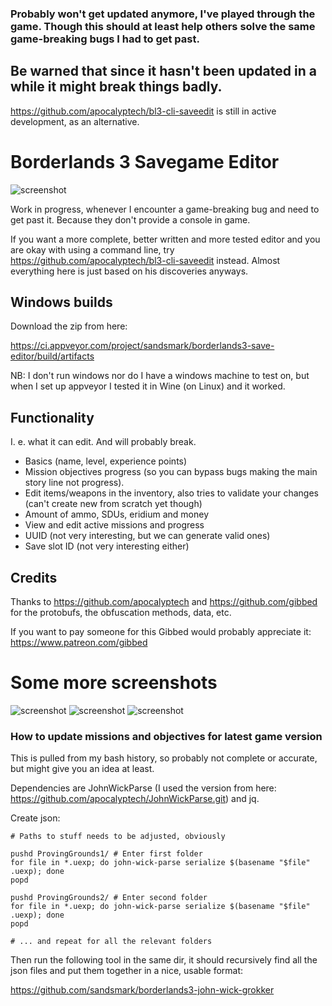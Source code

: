 ### Probably won't get updated anymore, I've played through the game. Though this should at least help others solve the same game-breaking bugs I had to get past.

## Be warned that since it hasn't been updated in a while it might break things badly.

https://github.com/apocalyptech/bl3-cli-saveedit is still in active development, as an alternative.

Borderlands 3 Savegame Editor
=============================

![screenshot](/doc/screenshot.png)



Work in progress, whenever I encounter a game-breaking bug and need to get past
it. Because they don't provide a console in game.

If you want a more complete, better written and more tested editor and you are
okay with using a command line, try
https://github.com/apocalyptech/bl3-cli-saveedit instead. Almost everything
here is just based on his discoveries anyways.


## Windows builds

Download the zip from here:

https://ci.appveyor.com/project/sandsmark/borderlands3-save-editor/build/artifacts

NB: I don't run windows nor do I have a windows machine to test on, but when I
set up appveyor I tested it in Wine (on Linux) and it worked.


## Functionality

I. e. what it can edit. And will probably break.

 - Basics (name, level, experience points)
 - Mission objectives progress (so you can bypass bugs making the main story line not progress).
 - Edit items/weapons in the inventory, also tries to validate your changes (can't create new from scratch yet though)
 - Amount of ammo, SDUs, eridium and money
 - View and edit active missions and progress
 - UUID (not very interesting, but we can generate valid ones)
 - Save slot ID (not very interesting either)


## Credits

Thanks to https://github.com/apocalyptech and https://github.com/gibbed for the
protobufs, the obfuscation methods, data, etc.

If you want to pay someone for this Gibbed would probably appreciate it:
https://www.patreon.com/gibbed

# Some more screenshots
![screenshot](/doc/screenshot-inventory.png)
![screenshot](/doc/screenshot-consumables.png)
![screenshot](/doc/screenshot-missions.png)


### How to update missions and objectives for latest game version

This is pulled from my bash history, so probably not complete or accurate, but might give you an idea at least.

Dependencies are JohnWickParse (I used the version from here: https://github.com/apocalyptech/JohnWickParse.git) and jq.


Create json:

```
# Paths to stuff needs to be adjusted, obviously

pushd ProvingGrounds1/ # Enter first folder
for file in *.uexp; do john-wick-parse serialize $(basename "$file" .uexp); done
popd

pushd ProvingGrounds2/ # Enter second folder
for file in *.uexp; do john-wick-parse serialize $(basename "$file" .uexp); done
popd

# ... and repeat for all the relevant folders
```

Then run the following tool in the same dir, it should recursively find all the json files and put them together in a nice, usable format:

https://github.com/sandsmark/borderlands3-john-wick-grokker
